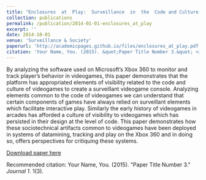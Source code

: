 ```yaml
---
title: "Enclosures  at  Play:  Surveillance  in  the  Code and Culture of Videogames"
collection: publications
permalink: /publication/2014-01-01-enclosures_at_play
excerpt: ''
date: 2014-10-01
venue: 'Surveillance & Society'
paperurl: 'http://academicpages.github.io/files/enclosures_at_play.pdf'
citation: 'Your Name, You. (2015). &quot;Paper Title Number 3.&quot; <i>Journal 1</i>. 1(3).'
---
```

By analyzing the software used on Microsoft’s Xbox 360 to monitor and track player’s behavior in videogames, this paper demonstrates that the platform has appropriated elements of visibility related to the code and culture of videogames to create a surveillant videogame console.  Analyzing elements common to the code of videogames we can understand that certain components of games have always relied on surveillant elements which facilitate interactive play. Similarly the early history of videogames in arcades has afforded a culture of visibility to videogames which has persisted in their design at the level of code.  This paper demonstrates how these sociotechnical artifacts common to videogames have been deployed in systems of datamining, tracking and play on the Xbox 360 and in doing so, offers perspectives for critiquing these systems.

[Download paper here](http://academicpages.github.io/files/enclosures_at_play.pdf)

Recommended citation: Your Name, You. (2015). "Paper Title Number 3." <i>Journal 1</i>. 1(3).
